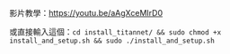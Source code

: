 影片教學：https://youtu.be/aAgXceMIrD0

或直接輸入這個：```cd install_titannet/ && sudo chmod +x install_and_setup.sh && sudo ./install_and_setup.sh```
